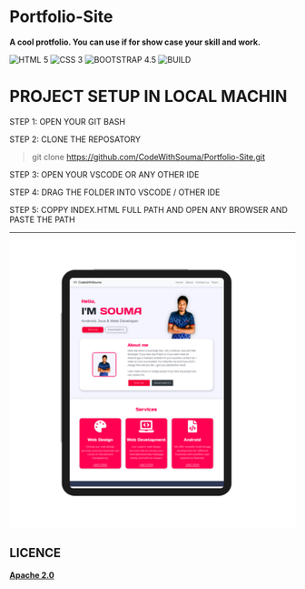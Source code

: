 # Portfolio-Site
**A cool protfolio. You can use if for show case your skill and work.**

![HTML 5](https://img.shields.io/badge/HTML-5-orange) 
![CSS 3](https://img.shields.io/badge/CSS-3-red)
![BOOTSTRAP 4.5](https://img.shields.io/badge/Bootstrap-4.5-blueviolet)
![BUILD](https://img.shields.io/badge/Build-Success-green)

# PROJECT SETUP IN LOCAL MACHIN

STEP 1: OPEN YOUR GIT BASH

STEP 2: CLONE THE REPOSATORY
> git clone  https://github.com/CodeWithSouma/Portfolio-Site.git

STEP 3: OPEN YOUR VSCODE OR ANY OTHER IDE

STEP 4: DRAG THE FOLDER INTO VSCODE / OTHER IDE

STEP 5: COPPY INDEX.HTML FULL PATH AND OPEN ANY BROWSER AND PASTE THE PATH

---
![alt text](./screen-shot/screen_shot1.png)

## LICENCE
**[Apache 2.0](LICENSE)**
